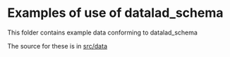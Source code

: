 # Examples of use of datalad_schema

This folder contains example data conforming to datalad_schema

The source for these is in [src/data](../src/data/examples)
